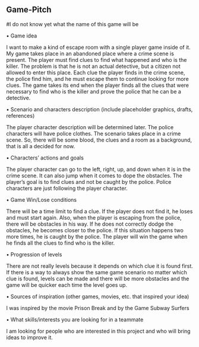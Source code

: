   ## Game-Pitch

  #I do not know yet what the name of this game will be 

•  Game idea  

I want to make a kind of escape room with a single player game inside of it. My game takes place in an abandoned place where a crime scene is present. The player must find clues to find what happened and who is the killer. The problem is that he is not an actual detective, but a citizen not allowed to enter this place. Each clue the player finds in the crime scene, the police find him, and he must escape them to continue looking for more clues. The game takes its end when the player finds all the clues that were necessary to find who is the killer and prove the police that he can be a detective.  

• Scenario and characters description (include placeholder graphics, drafts, references)  

The player character description will be determined later. The police characters will have police clothes. The scenario takes place in a crime scene. So, there will be some blood, the clues and a room as a background, that is all a decided for now.  

• Characters’ actions and goals  

The player character can go to the left, right, up, and down when it is in the crime scene. It can also jump when it comes to dope the obstacles. The player’s goal is to find clues and not be caught by the police. Police characters are just following the player character.  

• Game Win/Lose conditions  

There will be a time limit to find a clue. If the player does not find it, he loses and must start again. Also, when the player is escaping from the police, there will be obstacles in his way. If he does not correctly dodge the obstacles, he becomes closer to the police. If this situation happens two more times, he is caught by the police. The player will win the game when he finds all the clues to find who is the killer.  

• Progression of levels  

There are not really levels because it depends on which clue it is found first. If there is a way to always show the same game scenario no matter which clue is found, levels can be made and there will be more obstacles and the game will be quicker each time the level goes up. 

• Sources of inspiration (other games, movies, etc. that inspired your idea)  

I was inspired by the movie Prison Break and by the Game Subway Surfers 

• What skills/interests you are looking for in a teammate 

I am looking for people who are interested in this project and who will bring ideas to improve it.  
